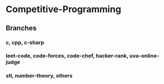# Competitive-Programming

## Branches
### c, cpp, c-sharp          <br> 
### leet-code, code-forces, code-chef, hacker-rank, uva-online-judge       <br> 
### stl, number-theory, others    <br> <br>

